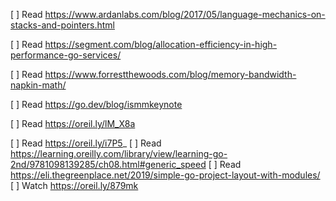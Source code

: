 [ ] Read https://www.ardanlabs.com/blog/2017/05/language-mechanics-on-stacks-and-pointers.html

[ ] Read  https://segment.com/blog/allocation-efficiency-in-high-performance-go-services/

[ ] Read https://www.forrestthewoods.com/blog/memory-bandwidth-napkin-math/

[ ] Read https://go.dev/blog/ismmkeynote

[ ] Read https://oreil.ly/lM_X8a

[ ] Read https://oreil.ly/i7P5_
[ ] Read https://learning.oreilly.com/library/view/learning-go-2nd/9781098139285/ch08.html#generic_speed
[ ] Read https://eli.thegreenplace.net/2019/simple-go-project-layout-with-modules/
[ ] Watch https://oreil.ly/879mk
